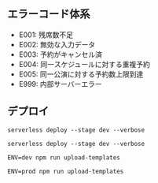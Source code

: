 ## エラーコード体系

- E001: 残席数不足
- E002: 無効な入力データ
- E003: 予約がキャンセル済
- E004: 同一スケジュールに対する重複予約
- E005: 同一公演に対する予約数上限到達
- E999: 内部サーバーエラー

## デプロイ

```
serverless deploy --stage dev --verbose
```

```
serverless deploy --stage dev --verbose
```

```
ENV=dev npm run upload-templates
```

```
ENV=prod npm run upload-templates
```
